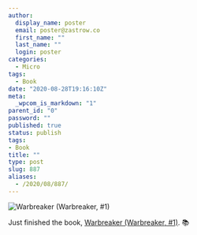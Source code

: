 ```yaml
---
author:
  display_name: poster
  email: poster@zastrow.co
  first_name: ""
  last_name: ""
  login: poster
categories:
  - Micro
tags:
  - Book
date: "2020-08-28T19:16:10Z"
meta:
  _wpcom_is_markdown: "1"
parent_id: "0"
password: ""
published: true
status: publish
tags:
- Book
title: ""
type: post
slug: 887
aliases:
  - /2020/08/887/
---
```

<p><img src="https://i.gr-assets.com/images/S/compressed.photo.goodreads.com/books/1240256182l/1268479.jpg" alt="Warbreaker (Warbreaker, #1)" /></p>
<p>Just finished the book, <a href="https://www.goodreads.com/review/show/3520145691?utm_medium=api&amp;utm_source=rss">Warbreaker (Warbreaker, #1)</a>. 📚</p>
